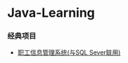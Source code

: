 # Java-Learning
### 经典项目
* [职工信息管理系统(与SQL Sever联用)](https://github.com/WastonHsu/Java-Learning/tree/master/employee_Manage_System)
